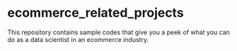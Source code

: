 # ecommerce_related_projects
This repository contains sample codes that give you a peek of what you can do as a data scientist in an ecommerce industry.
